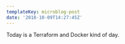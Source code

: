 ```yaml
---
templateKey: microblog-post
date: '2018-10-09T14:27:45Z'
---
```


Today is a Terraform and Docker kind of day.


